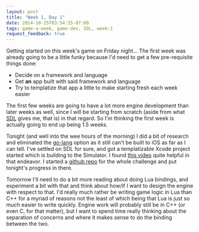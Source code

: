 ```yaml
---
layout: post
title: "Week 1, Day 1"
date: 2014-10-25T03:54:15-07:00
tags: game-a-week, game-dev, SDL, week-1
request_feedback: true
---
```


Getting started on this week's game on Friday night... The first week was already going to be a little funky
because I'd need to get a few pre-requisite things done:

<!-- more -->

 * Decide on a framework and language
 * Get __an__ app built with said framework and language
 * Try to templatize that app a little to make starting fresh each week easier

The first few weeks are going to have a lot more engine development than later weeks as well, since I will
be starting from scratch (aside from what [SDL][sdl] gives me, that is) in that regard. So I'm thinking the
first week is actually going to end up being 1.5 weeks.

Tonight (and well into the wee hours of the morning) I did a bit of research and eliminated the [go-lang][go] option
as it still can't be built to iOS as far as I can tell. I've settled on SDL for sure, and got a templatizable
Xcode project started which is building to the Simulator. I found [this video][sdl-ios-video] quite helpful
in that endeavor. I started a [github repo](http://github.com/aranasaurus/game-a-week) for the whole
challenge and put tonight's progress in there.

Tomorrow I'll need to do a bit more reading about doing Lua bindings, and experiment a bit with that and think
about how/if I want to design the engine with respect to that. I'd really much rather be writing game logic
in Lua than C++ for a myriad of reasons not the least of which being that Lua is just so much easier to write
quickly. Engine work will probably still be in C++ (or even C, for that matter), but I want to spend time really
thinking about the separation of concerns and where it makes sense to do the binding between the two.


[sdl]: http://libsdl.org "SDL2"
[go]: http://golang.org "Go"
[sdl-ios-video]: http://www.ciaranmccormack.com/sdl-2-0-on-ios-using-xcode-opengl-es-2-0-and-c-11/ "SDL 2 on iOS - Ciaran McCormack"

